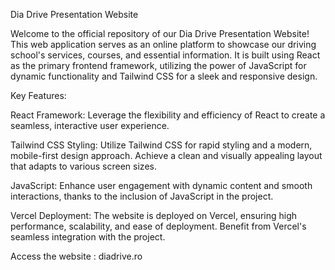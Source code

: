 Dia Drive Presentation Website

Welcome to the official repository of our Dia Drive Presentation Website! This web application serves as an online platform to showcase our driving school's services, courses, and essential information. It is built using React as the primary frontend framework, utilizing the power of JavaScript for dynamic functionality and Tailwind CSS for a sleek and responsive design.

Key Features:

React Framework: Leverage the flexibility and efficiency of React to create a seamless, interactive user experience.

Tailwind CSS Styling: Utilize Tailwind CSS for rapid styling and a modern, mobile-first design approach. Achieve a clean and visually appealing layout that adapts to various screen sizes.

JavaScript: Enhance user engagement with dynamic content and smooth interactions, thanks to the inclusion of JavaScript in the project.

Vercel Deployment: The website is deployed on Vercel, ensuring high performance, scalability, and ease of deployment. Benefit from Vercel's seamless integration with the project.

Access the website : diadrive.ro
